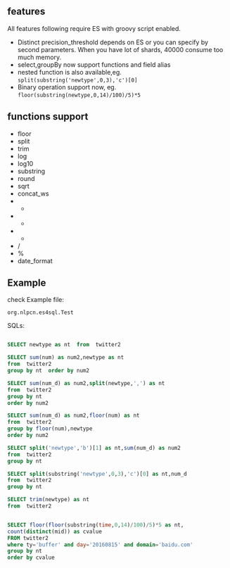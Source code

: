 ## features 

All features following require ES with groovy script enabled.

* Distinct precision_threshold depends on ES or you can specify by second parameters.
  When you have lot of shards, 40000  consume too much memory. 
* select,groupBy now support functions and field alias 
* nested function is also available,eg.  `split(substring('newtype',0,3),'c')[0]`
* Binary operation support now, eg.  `floor(substring(newtype,0,14)/100)/5)*5`


## functions support
 
 * floor
 * split
 * trim
 * log
 * log10
 * substring
 * round
 * sqrt
 * concat_ws
 * +
 * -
 * * 
 * /
 * %
 * date_format
 
## Example

check Example file:

```
org.nlpcn.es4sql.Test
```

SQLs:

```sql

SELECT newtype as nt  from  twitter2 

SELECT sum(num) as num2,newtype as nt  
from  twitter2 
group by nt  order by num2 

SELECT sum(num_d) as num2,split(newtype,',') as nt  
from  twitter2 
group by nt  
order by num2

SELECT sum(num_d) as num2,floor(num) as nt  
from  twitter2 
group by floor(num),newtype  
order by num2

SELECT split('newtype','b')[1] as nt,sum(num_d) as num2   
from  twitter2 
group by nt

SELECT split(substring('newtype',0,3),'c')[0] as nt,num_d   
from  twitter2 
group by nt

SELECT trim(newtype) as nt 
from  twitter2


SELECT floor(floor(substring(time,0,14)/100)/5)*5 as nt,
count(distinct(mid)) as cvalue 
FROM twitter2  
where ty='buffer' and day='20160815' and domain='baidu.com' 
group by nt 
order by cvalue 
 
```